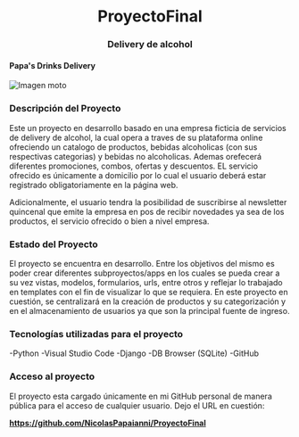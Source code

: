 <h1 align= 'center'> ProyectoFinal </h1>

<h3 align= 'center'>Delivery de alcohol </h3>
<h4 align= 'çenter'>Papa's Drinks Delivery </h4>


![Imagen moto](https://user-images.githubusercontent.com/109943837/183703268-6776bbf8-4bbb-48f8-b6b7-5f5d7c2e433d.jpg)







<h3>Descripción del Proyecto</h3>

Este un proyecto en desarrollo basado en una empresa ficticia de servicios de delivery de alcohol, la cual opera a traves de su plataforma online ofreciendo 
un catalogo de productos, bebidas alcoholicas (con sus respectivas categorias) y bebidas no alcoholicas. Ademas orefecerá diferentes promociones, combos, ofertas y descuentos. EL servicio ofrecido es únicamente a domicilio por lo cual el usuario deberá estar registrado obligatoriamente en la página web.

Adicionalmente, el usuario tendra la posibilidad de suscribirse al newsletter quincenal que emite la empresa en pos de recibir novedades ya sea de los productos, el servicio ofrecido o bien a nivel empresa. 



<h3>Estado del Proyecto</h3>

El proyecto se encuentra en desarrollo. Entre los objetivos del mismo es poder crear diferentes subproyectos/apps en los cuales se pueda crear a su vez vistas, modelos, formularios, urls, entre otros y reflejar lo trabajado en templates con el fin de visualizar lo que se requiera. 
En este proyecto en cuestión, se centralizará en la creación de productos y su categorización y en el almacenamiento de usuarios ya que son la principal fuente de ingreso. 

<h3>Tecnologías utilizadas para el proyecto</h3>

-Python
-Visual Studio Code
-Django
-DB Browser (SQLite)
-GitHub

<h3>Acceso al proyecto</h3>

El proyecto esta cargado únicamente en mi GitHub personal de manera pública para el acceso de cualquier usuario.
Dejo el URL en cuestión:

**https://github.com/NicolasPapaianni/ProyectoFinal**
